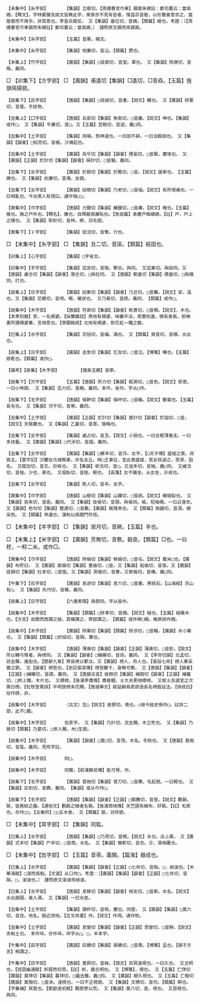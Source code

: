 <!-- { "loadSidebar": true } -->
	【未集中】【糸字部】		【集韻】立廢切。【周禮春官巾車】錫面朱總註：鄭司農云：當爲總。【釋文】，字林蒼雅及說文皆無此字，衆家亦不見有音者，惟昌宗音廢，以形聲會意求之，當是廢而不用乎。非其意也。李音兵廢反。　又【集韻】基位切，音媿。【類篇】繒也。考證：〔【周禮春官巾車錫而朱總註】鄭司農云：當爲總。〕　謹照原文錫而改錫面。 

	【未集中】【糸字部】		【玉篇】音粟。縐文。

	【未集中】【糸字部】		【集韻】他廉切，音沾。【類篇】罽也。

	【未集上】【竹字部】		【廣韻】【集韻】□徒郞切，音堂。罩也。　又【集韻】除庚切，音棖。義同。

□	【卯集下】【方字部】	□	【廣韻】甫遙切【集韻】□遙切，□音猋。【玉篇】旌旗飛揚貌。

	【辰集下】【氏字部】		【唐韻】【集韻】□徒結切，音耊。【說文】觸也。　又【廣韻】陟栗切，音窒。手拔物。

	【丑集上】【口字部】		【唐韻】五銜切【集韻】魚銜切，□音巖。【說文】呻也。【集韻】或作□。　又【集韻】牛廉切，音□。又【玉篇】宜戟切，音逆。義□同。

	【丑集中】【土字部】		【集韻】同場。祭神道也。一曰田不耕。一曰治穀田也。　又【集韻】【韻會】□知亮切，音帳。沙墳起也。

	【丑集中】【土字部】		【廣韻】烏兮切【集韻】【韻會】煙奚切，□音繄。塵埃也。　又【廣韻】【正韻】於計切【集韻】【韻會】硏計切，□音翳。義同。

	【丑集下】【女字部】		【廣韻】於劒切【集韻】於贍切，□音。【說文】誣挐也。　【玉篇】婢也。　又【集韻】衣廉切，音淹。女貌。

	【丑集下】【女字部】		【廣韻】奴皓切【集韻】乃老切，□音匘。【說文】有所恨痛也。一曰相亂也。今汝南人有恨曰。通作惱□□。

	【寅集中】【巾字部】		【唐韻】力鹽切【集韻】離鹽切，□音廉。【說文】帷也。【玉篇】帳也。施之戸外也。【釋名】，廉也，自障蔽爲廉恥也。【急就篇】承塵戸絛繢總。【註】戸，戸上之幔也。　又【集韻】犁針切，音林。幓，羽毛貌。

	【寅集下】【彳字部】		【集韻】徒活切，音奪。行也。

□	【未集中】【糸字部】	□	【集韻】丑二切，音杘。【類篇】結固也。

	【卯集上】【心字部】		【集韻】□字省文。

	【卯集中】【手字部】		【集韻】迄及切，音吸。擊也。與同。　又迄業切。與拹同。又【唐韻】盧合切【集韻】【韻會】落合切，□與拉同。　又【唐韻】都盍切【集韻】德盍切，□與搨同。打也。

	【辰集上】【日字部】		【廣韻】奴案切【集韻】【韻會】乃旦切，□音難。【說文】安，溫也。又【集韻】尼鰥切，音嘫。暍，暖狀也。　又乃曷切，音捺。義同。　【類篇】或作□。

	【辰集中】【木字部】		【唐韻】符眞切【集韻】【韻會】毗賔切，□音頻。【說文】，木也。【本草別錄】柰，一名頻婆。【採蘭雜誌】燕地有頻婆，味雖平淡，夜置枕邊，微有香氣。卽佛書所謂頻婆華，言相思也。【學圃餘疏】北地有頻婆，卽花紅一種之變。

	【巳集上】【水字部】		【集韻】宗括切，音繓。滿也。　又【類篇】資昔切，音積。水出也。

	【辰集上】【日字部】		【廣韻】去急切【集韻】乞及切，□音泣。【博雅】曝也。【玉篇】欲乾也。【類篇】或作□。

	【備考】【辰集】【木字部】		【搜眞玉鏡】音學。

	【辰集下】【欠字部】		【玉篇】【唐韻】所力切【集韻】殺測切，□音色。【說文】悲意。一曰小怖貌。　又【集韻】迄力切，音赩。義同。本作，省作。字从□作。

	【辰集下】【毛字部】		【唐韻】侯幹切【集韻】侯旰切，□音翰。【說文】獸毫也。【玉篇】長毛也。　又【集韻】河干切，音寒。義同。

	【丑集中】【土字部】		【廣韻】【正韻】於計切【集韻】壹計切【韻會】於詣切，□音。【說文】天隂塵也。　又【集韻】乙冀切，音意。隂晦也。

	【丑集下】【女字部】		【集韻】處占切，音苫。【說文】小弱也。一曰女輕薄善走。一曰多技藝。　又【廣韻】【集韻】□尺涉切，音謵。義同。

	【丑集下】【女字部】		【廣韻】【集韻】□蘇禾切，音莎。女字。【□天子傳】盛姬之喪，叔爲主。【寰宇記】沙麓在元城縣東，亦名女丘。時□王東征，至此喪盛姬，其女叔過之，思哭，因名。　又醋加切，音叉。訬疾也。　又【集韻】邨戈切，音□。又徂禾切，音矬。義□同。　又臧戈切，音侳。少也，美也。　又祖臥切，音挫。輕也。　【長箋】女不雜坐。从女坐，示戒也。

	【丑集下】【女字部】		【集韻】斯人切，音辛。女字。

	【寅集中】【巾字部】		【唐韻】山樞切【集韻】山雛切，□音疏。【說文】繒端裂也。　又【集韻】容朱切，音逾。義同。　又【集韻】徒侯切，音頭。與褕同。褕，短袖襦。一曰近身衣。　又【廣韻】色句切【集韻】雙遇切，□音數。【廣韻】裁殘帛也。　又【類篇】詢趨切，音須。繒采色。　又【類篇】帛邊也，漢制以爲關門符信。

□	【未集中】【羊字部】	□	【集韻】居月切，音厥。【玉篇】羊也。

□	【未集上】【米字部】	□	【廣韻】芳無切，音敷。穀皮。【類篇】□也。一曰秠，一粰二米。或作□。

	【寅集中】【巾字部】		【唐韻】陟倫切【集韻】株倫切，□音屯。【說文】載米□也。【廣韻】布貯曰。　又【廣韻】直倫切【集韻】重倫切，□音。又【集韻】船倫切，音脣。又【廣韻】徒損切【集韻】杜本切，□音囤。又【集韻】測倫切，音春。又敕倫切，音椿。義□同。

	【午集下】【石字部】		【廣韻】息逐切【集韻】息六切，□音肅。黑砥石。【山海經】京山有□。　又【集韻】先巧切，音篠。義同。

	【辰集上】【日字部】		【六書索隱】與鄑同。字从晉作。

	【辰集中】【木字部】		【集韻】【類篇】□陟革切，音摘。【說文】槌也。【玉篇】槌橫木也。【方言】自關而西謂之槌，其橫謂之，齊部謂之。　【類篇】或作棏□樀。樀原誤作摘。

	【辰集中】【木字部】		【廣韻】陟葉切【集韻】【類篇】陟涉切，□音轍。【廣韻】木小葉也。　又【集韻】【類篇】□的協切，音聑。簟也。

	【辰集中】【木字部】		【唐韻】薄庚切【集韻】【韻會】【正韻】蒲庚切，□音彭。【說文】所以輔弓弩者。與榜同。　又【集韻】【韻會】□晡橫切，音祊。義同。　又【李舟切韻】北孟切，祊去聲。進船也。【楚辭九章】齊吳榜以擊汰。又【廣韻】榜人，舟人也。【張協七命】榜人奏采菱之歌。　又【韻會】榜笞也。【史記張耳傳】榜笞數千，身無可擊。　又【唐韻】【集韻】【韻會】【正韻】□補曠切，音謗。義同。　又【唐韻古音】彼朗切【集韻】補朗切【韻會】【正韻】補曩切，□邦上聲。木片也。　又標榜。【後漢李膺傳】膺廢錮，士大夫更相標榜。　又取士及選官之次第曰榜。【杜牧登第詩】平明放榜未花開。【唐選舉志】裴延齡爲吏部造長名榜銓註法。【徐鉉曰】俗作牓，非。

	【辰集中】【木字部】		〔古文〕亙□【說文】居鄧切。竟也。○按今經史俱作□。註詳二部，此不□載。

	【辰集中】【木字部】		俗柰字。　又【集韻】乃計切，泥去聲。木立死也。　又【集韻】乃曷切【類篇】乃葛切，□岸入聲。木□生貌。

	【辰集中】【木字部】		【集韻】【韻會】□莫□切，音茂。木名。冬桃也。　又【唐韻】莫袍切，音髦。義同。見枆字註。

	【辰集中】【木字部】		同□。

	【辰集中】【木字部】		同檠。【前漢蘇武傳】能弓弩，作。

	【辰集下】【毛字部】		【廣韻】普袍切【集韻】普刀切，□音藨。毛起貌。一曰輕也。　又【集韻】叵到切，音犥。義同。　【集韻】或从巾作□。

	【辰集下】【毛字部】		【唐韻】【集韻】【韻會】【正韻】□都騰切，音登。【說文】氍毹、毾，皆氈緂之屬。【通俗文】氍毹之細者名毾。【後漢西域傳】天竺國有細布、好毾。【註】毛席也。亦作□□。【古樂府】□□五木香。　又【類篇】毾，羽悴貌。

□	【未集中】【耳字部】	□	【集韻】同耾。

	【巳集上】【水字部】		【唐韻】【集韻】□乃見切，音睍。【說文】水也。出上黨。　又【廣韻】式羊切【集韻】尸羊切，□音商。水名。　又【集韻】爾軫切，音忍。沴，濕相著也。

□	【未集中】【缶字部】	□	【玉篇】音帚。義闕。【篇海】器成也。

	【巳集上】【水字部】		【廣韻】【集韻】【韻會】【正韻】□七肖切，音陗。□，峭波也。【木華海賦】□滐而爲魁。【文選】从口作□。考證：〔【廣韻】【集韻】【韻會】【正韻】□七肖切，音陗。□，浚波也。〕　謹照原文浚波改峭波。 

	【巳集上】【水字部】		【唐韻】息移切【集韻】【韻會】相支切，□音斯。水名。【說文】水出趙國，東入湡。　又【集韻】一曰水厓。

	【丑集中】【土字部】		【集韻】謨杯切，音枚。塵也。同塺。　又【廣韻】【集韻】□莫六切，音目。地名。殷近郊地。【古文尚書】作。【說文】作坶。通作牧。

	【丑集中】【土字部】		【廣韻】息營切【集韻】【韻會】【正韻】思營切，□音騂。【說文】赤剛土也。　本作垟。亦作垶。垟字从□。□，羊本字。

	【午集中】【皿字部】		【廣韻】巨嬌切【集韻】渠嬌切，□音喬。【博雅】盂也。【揚子方言】椀謂之。

	【午集中】【目字部】		【唐韻】莫佩切，音妹。【說文】目冥遠視也。一曰久也。　又旦明也。【班固幽通賦】昕寤而仰思。【註】昕，晨旦明也。　又【博雅】，視也。　又【玉篇】亡拜切【廣韻】莫拜切【集韻】暮拜切，□霾去聲。義□同。　又【廣韻】眼久視也。　又【玉篇】亡撥切【廣韻】莫撥切，□音末。遠視也。一曰不正視貌。　又【集韻】文拂切，音勿。【類篇】瞑也。【字彙補】冥莫也。【劉歆遂初賦】飄寂寥以荒。　又【集韻】莫八切，音。視也。　又惡視也。與同。

